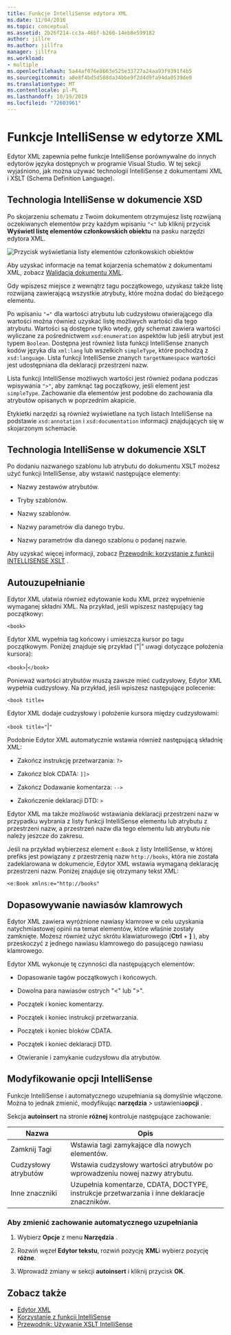 ```yaml
---
title: Funkcje IntelliSense edytora XML
ms.date: 11/04/2016
ms.topic: conceptual
ms.assetid: 2b26f214-cc3a-46bf-b260-14eb8e599182
author: jillre
ms.author: jillfra
manager: jillfra
ms.workload:
- multiple
ms.openlocfilehash: 5a44af076e8663e525e33727a24aa93f9391f4b5
ms.sourcegitcommit: a8e8f4bd5d508da34bbe9f2d4d9fa94da0539de0
ms.translationtype: MT
ms.contentlocale: pl-PL
ms.lasthandoff: 10/19/2019
ms.locfileid: "72603961"
---
```

# <a name="xml-editor-intellisense-features"></a>Funkcje IntelliSense w edytorze XML

Edytor XML zapewnia pełne funkcje IntelliSense porównywalne do innych edytorów języka dostępnych w programie Visual Studio. W tej sekcji wyjaśniono, jak można używać technologii IntelliSense z dokumentami XML i XSLT (Schema Definition Language).

## <a name="intellisense-in-an-xsd-document"></a>Technologia IntelliSense w dokumencie XSD

Po skojarzeniu schematu z Twoim dokumentem otrzymujesz listę rozwijaną oczekiwanych elementów przy każdym wpisaniu `"<"` lub kliknij przycisk **Wyświetl listę elementów członkowskich obiektu** na pasku narzędzi edytora XML.

![Przycisk wyświetlania listy elementów członkowskich obiektów](media/display-object-member-list-xml.png)

Aby uzyskać informacje na temat kojarzenia schematów z dokumentami XML, zobacz [Walidacja dokumentu XML](../xml-tools/xml-document-validation.md).

Gdy wpiszesz miejsce z wewnątrz tagu początkowego, uzyskasz także listę rozwijaną zawierającą wszystkie atrybuty, które można dodać do bieżącego elementu.

Po wpisaniu `"="` dla wartości atrybutu lub cudzysłowu otwierającego dla wartości można również uzyskać listę możliwych wartości dla tego atrybutu. Wartości są dostępne tylko wtedy, gdy schemat zawiera wartości wyliczane za pośrednictwem `xsd:enumeration` aspektów lub jeśli atrybut jest typem `Boolean`. Dostępna jest również lista funkcji IntelliSense znanych kodów języka dla `xml:lang` lub wszelkich `simpleType`, które pochodzą z `xsd:language`. Lista funkcji IntelliSense znanych `targetNamespace` wartości jest udostępniana dla deklaracji przestrzeni nazw.

Lista funkcji IntelliSense możliwych wartości jest również podana podczas wpisywania `">"`, aby zamknąć tag początkowy, jeśli element jest `simpleType`. Zachowanie dla elementów jest podobne do zachowania dla atrybutów opisanych w poprzednim akapicie.

Etykietki narzędzi są również wyświetlane na tych listach IntelliSense na podstawie `xsd:annotation` i `xsd:documentation` informacji znajdujących się w skojarzonym schemacie.

## <a name="intellisense-in-an-xslt-document"></a>Technologia IntelliSense w dokumencie XSLT

Po dodaniu nazwanego szablonu lub atrybutu do dokumentu XSLT możesz użyć funkcji IntelliSense, aby wstawić następujące elementy:

- Nazwy zestawów atrybutów.

- Tryby szablonów.

- Nazwy szablonów.

- Nazwy parametrów dla danego trybu.

- Nazwy parametrów dla danego szablonu o podanej nazwie.

Aby uzyskać więcej informacji, zobacz [Przewodnik: korzystanie z funkcji INTELLISENSE XSLT](../xml-tools/walkthrough-using-xslt-intellisense.md) .

## <a name="auto-completion"></a>Autouzupełnianie

Edytor XML ułatwia również edytowanie kodu XML przez wypełnienie wymaganej składni XML. Na przykład, jeśli wpiszesz następujący tag początkowy:

`<book>`

Edytor XML wypełnia tag końcowy i umieszcza kursor po tagu początkowym. Poniżej znajduje się przykład ("&#124;" uwagi dotyczące położenia kursora):

`<book>`&#124;`</book>`

Ponieważ wartości atrybutów muszą zawsze mieć cudzysłowy, Edytor XML wypełnia cudzysłowy. Na przykład, jeśli wpiszesz następujące polecenie:

`<book title=`

Edytor XML dodaje cudzysłowy i położenie kursora między cudzysłowami:

`<book title="`&#124;`"`

Podobnie Edytor XML automatycznie wstawia również następującą składnię XML:

- Zakończ instrukcję przetwarzania: `?>`

- Zakończ blok CDATA: `]]>`

- Zakończ Dodawanie komentarza: `-->`

- Zakończenie deklaracji DTD: `>`

Edytor XML ma także możliwość wstawiania deklaracji przestrzeni nazw w przypadku wybrania z listy funkcji IntelliSense elementu lub atrybutu z przestrzeni nazw, a przestrzeń nazw dla tego elementu lub atrybutu nie należy jeszcze do zakresu.

Jeśli na przykład wybierzesz element `e:Book` z listy IntelliSense, w której prefiks jest powiązany z przestrzenią nazw `http://books`, która nie została zadeklarowana w dokumencie, Edytor XML wstawia wymaganą deklarację przestrzeni nazw. Poniżej znajduje się otrzymany tekst XML:

`<e:Book xmlns:e="http://books"`

## <a name="brace-matching"></a>Dopasowywanie nawiasów klamrowych

Edytor XML zawiera wyróżnione nawiasy klamrowe w celu uzyskania natychmiastowej opinii na temat elementów, które właśnie zostały zamknięte. Możesz również użyć skrótu klawiaturowego (**Ctrl** + **]** ), aby przeskoczyć z jednego nawiasu klamrowego do pasującego nawiasu klamrowego.

Edytor XML wykonuje tę czynności dla następujących elementów:

- Dopasowanie tagów początkowych i końcowych.

- Dowolna para nawiasów ostrych "\<" lub ">".

- Początek i koniec komentarzy.

- Początek i koniec instrukcji przetwarzania.

- Początek i koniec bloków CDATA.

- Początek i koniec deklaracji DTD.

- Otwieranie i zamykanie cudzysłowu dla atrybutów.

## <a name="modify-the-intellisense-options"></a>Modyfikowanie opcji IntelliSense

Funkcje IntelliSense i automatycznego uzupełniania są domyślnie włączone. Można to jednak zmienić, modyfikując **narzędzia**  >  ustawienia**opcji** .

Sekcja **autoinsert** na stronie **różnej** kontroluje następujące zachowanie:

|Nazwa|Opis|
|-|-----------------|
|Zamknij Tagi|Wstawia tagi zamykające dla nowych elementów.|
|Cudzysłowy atrybutów|Wstawia cudzysłowy wartości atrybutów po wprowadzeniu nowej nazwy atrybutu.|
|Inne znaczniki|Uzupełnia komentarze, CDATA, DOCTYPE, instrukcje przetwarzania i inne deklaracje znaczników.|

### <a name="to-change-the-auto-completion-behavior"></a>Aby zmienić zachowanie automatycznego uzupełniania

1. Wybierz **Opcje** z menu **Narzędzia** .

2. Rozwiń węzeł **Edytor tekstu**, rozwiń pozycję **XML**i wybierz pozycję **różne**.

3. Wprowadź zmiany w sekcji **autoinsert** i kliknij przycisk **OK**.

## <a name="see-also"></a>Zobacz także

- [Edytor XML](../xml-tools/xml-editor.md)
- [Korzystanie z funkcji IntelliSense](../ide/using-intellisense.md)
- [Przewodnik: Używanie XSLT IntelliSense](../xml-tools/walkthrough-using-xslt-intellisense.md)